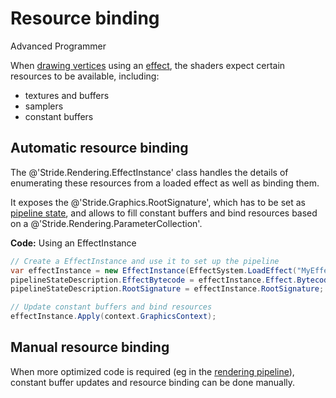 # Resource binding

<span class="badge text-bg-primary">Advanced</span>
<span class="badge text-bg-success">Programmer</span>

When [drawing vertices](draw-vertices.md) using an [effect](../effects-and-shaders/index.md), the shaders expect certain resources to be available, including:

- textures and buffers
- samplers
- constant buffers

## Automatic resource binding

The @'Stride.Rendering.EffectInstance' class handles the details of enumerating these resources from a loaded effect as well as binding them.

It exposes the @'Stride.Graphics.RootSignature', which has to be set as [pipeline state](pipeline-state.md),
and allows to fill constant buffers and bind resources based on a @'Stride.Rendering.ParameterCollection'.

**Code:** Using an EffectInstance

```cs
// Create a EffectInstance and use it to set up the pipeline
var effectInstance = new EffectInstance(EffectSystem.LoadEffect("MyEffect").WaitForResult());
pipelineStateDescription.EffectBytecode = effectInstance.Effect.Bytecode;
pipelineStateDescription.RootSignature = effectInstance.RootSignature;

// Update constant buffers and bind resources
effectInstance.Apply(context.GraphicsContext);
```

## Manual resource binding

When more optimized code is required (eg in the [rendering pipeline](../rendering-pipeline/index.md)), constant buffer updates and resource binding can be done manually.